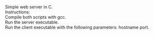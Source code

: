 Simple web server in C.  
Instructions:  
  Compile both scripts with gcc.  
  Run the server executable.  
  Run the client executable with the following parameters: hostname port.  
